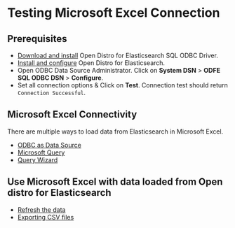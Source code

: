 # Testing Microsoft Excel Connection

## Prerequisites
* [Download and install](../../README.md) Open Distro for Elasticsearch SQL ODBC Driver.
* [Install and configure](https://opendistro.github.io/for-elasticsearch-docs/docs/install/) Open Distro for Elasticsearch.
* Open ODBC Data Source Administrator. Click on **System DSN** > **ODFE SQL ODBC DSN** > **Configure**.
* Set all connection options & Click on **Test**. Connection test should return `Connection Successful`.

## Microsoft Excel Connectivity

There are multiple ways to load data from Elasticsearch in Microsoft Excel.
* [ODBC as Data Source](odbc_data_source_connection.md)
* [Microsoft Query](microsoft_query_connection.md)
* [Query Wizard](query_wizard_connection.md)


## Use Microsoft Excel with data loaded from Open distro for Elasticsearch

* [Refresh the data](refresh_data.md)
* [Exporting CSV files](exporting_csv_files.md)
